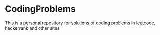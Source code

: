 # CodingProblems
This is a personal repository for solutions of coding problems in leetcode, hackerrank and other sites

